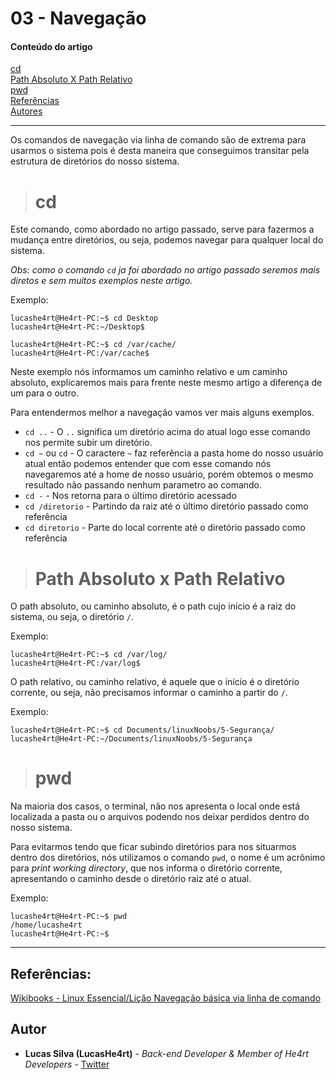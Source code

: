 # 03 - Navegação

#### Conteúdo do artigo
[cd](#cd)<br>
[Path Absoluto X Path Relativo](#path)<br>
[pwd](#pwd)<br>
[Referências](#Referências)<br>
[Autores](#Autores)

---

Os comandos de navegação via linha de comando são de extrema para usarmos o sistema pois é desta maneira que conseguimos transitar pela estrutura de diretórios do nosso sistema.

> # cd 
Este comando, como abordado no artigo passado, serve para fazermos a mudança entre diretórios, ou seja, podemos navegar para qualquer local do sistema.

*Obs: como o comando `cd` ja foi abordado no artigo passado seremos mais diretos e sem muitos exemplos neste artigo.*

Exemplo:

```console
lucashe4rt@He4rt-PC:~$ cd Desktop
lucashe4rt@He4rt-PC:~/Desktop$ 

lucashe4rt@He4rt-PC:~$ cd /var/cache/
lucashe4rt@He4rt-PC:/var/cache$
```
Neste exemplo nós informamos um caminho relativo e um caminho absoluto, explicaremos mais para frente neste mesmo artigo a diferença de um para o outro.

Para entendermos melhor a navegação vamos ver mais alguns exemplos.

* `cd ..` - O `..` significa um diretório acima do atual logo esse comando nos permite subir um diretório.
* `cd ~` ou `cd` - O caractere `~` faz referência a pasta home do nosso usuário atual então podemos entender que com esse comando nós navegaremos até a home de nosso usuário, porém obtemos o mesmo resultado não passando nenhum parametro ao comando.
* `cd -` - Nos retorna para o último diretório acessado
* `cd /diretorio` - Partindo da raiz até o último diretório passado como referência
* `cd diretorio` - Parte do local corrente até o diretório passado como referência

> # <span id="path">Path Absoluto x Path Relativo</span>

 O path absoluto, ou caminho absoluto, é o path cujo início é a raiz do sistema, ou seja, o diretório `/`.

Exemplo: 
```console
lucashe4rt@He4rt-PC:~$ cd /var/log/
lucashe4rt@He4rt-PC:/var/log$ 
```
O path relativo, ou caminho relativo, é aquele que o início é o diretório corrente, ou seja, não precisamos informar o caminho a partir do `/`.

Exemplo:
```console
lucashe4rt@He4rt-PC:~$ cd Documents/linuxNoobs/5-Segurança/         
lucashe4rt@He4rt-PC:~/Documents/linuxNoobs/5-Segurança
```

> # pwd

Na maioria dos casos, o terminal, não nos apresenta o local onde está localizada a pasta ou o arquivos podendo nos deixar perdidos dentro do nosso sistema. 

Para evitarmos tendo que ficar subindo diretórios para nos situarmos dentro dos diretórios, nós utilizamos o comando `pwd`, o nome é um acrônimo para *print working directory*, que nos informa o diretório corrente, apresentando o caminho desde o diretório raiz até o atual.

Exemplo:
```console
lucashe4rt@He4rt-PC:~$ pwd
/home/lucashe4rt
lucashe4rt@He4rt-PC:~$
```
----
## Referências:

[Wikibooks - Linux Essencial/Lição Navegação básica via linha de comando](https://pt.wikibooks.org/wiki/Linux_Essencial/Li%C3%A7%C3%A3o_Navega%C3%A7%C3%A3o_b%C3%A1sica_via_linha_de_comando)

## Autor
* **Lucas Silva (LucasHe4rt)** - *Back-end Developer & Member of He4rt Developers* - [Twitter](https://twitter.com/lucashe4rt)